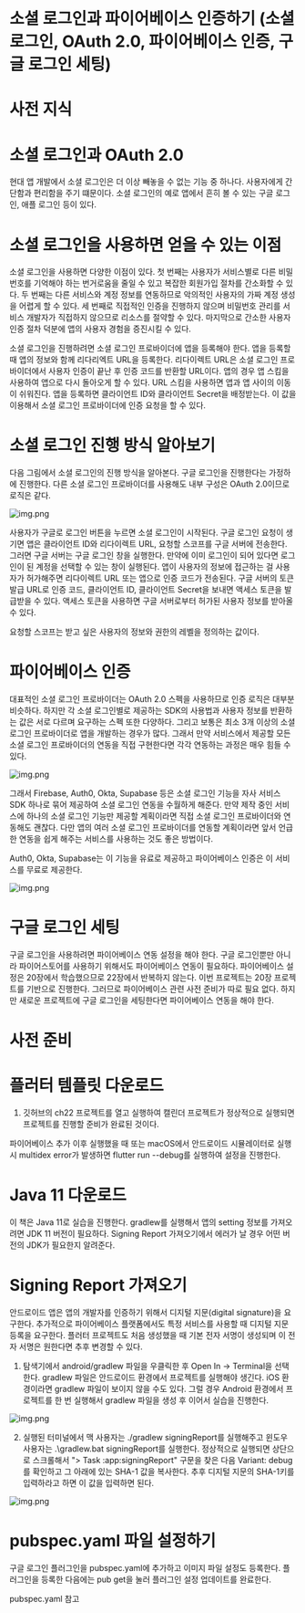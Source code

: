 # **소셜 로그인과 파이어베이스 인증하기 (소셜 로그인, OAuth 2.0, 파이어베이스 인증, 구글 로그인 세팅)**
# **사전 지식**  
# **소셜 로그인과 OAuth 2.0**  
현대 앱 개발에서 소셜 로그인은 더 이상 빼놓을 수 없는 기능 중 하나다. 사용자에게 간단함과 편리함을 주기 떄문이다. 소셜 
로그인의 예로 앱에서 흔히 볼 수 있는 구글 로그인, 애플 로그인 등이 있다.  
  
# **소셜 로그인을 사용하면 얻을 수 있는 이점**  
소셜 로그인을 사용하면 다양한 이점이 있다. 첫 번째는 사용자가 서비스별로 다른 비밀번호를 기억해야 하는 번거로움을 줄일 
수 있고 복잡한 회원가입 절차를 간소화할 수 있다. 두 번째는 다른 서비스와 계정 정보를 연동하므로 악의적인 사용자의 가짜 
계정 생성을 어렵게 할 수 있다. 세 번째로 직접적인 인증을 진행하지 않으며 비밀번호 관리를 서비스 개발자가 직접하지 않으므로 
리소스를 절약할 수 있다. 마지막으로 간소한 사용자 인증 절차 덕분에 앱의 사용자 경험을 증진시킬 수 있다.  
  
소셜 로그인을 진행하려면 소셜 로그인 프로바이더에 앱을 등록해야 한다. 앱을 등록할 때 앱의 정보와 함께 리다리엑트 URL을 
등록한다. 리다이렉트 URL은 소셜 로그인 프로바이더에서 사용자 인증이 끝난 후 인증 코드를 반환할 URL이다. 앱의 경우 앱 스킴을 
사용하여 앱으로 다시 돌아오게 할 수 있다. URL 스킴을 사용하면 앱과 앱 사이의 이동이 쉬워진다. 앱을 등록하면 클라이언트 ID와 
클라이언트 Secret을 배정받는다. 이 값을 이용해서 소셜 로그인 프로바이더에 인증 요청을 할 수 있다.  
  
# **소셜 로그인 진행 방식 알아보기**  
다음 그림에서 소셜 로그인의 진행 방식을 알아본다. 구글 로그인을 진행한다는 가정하에 진행한다. 다른 소셜 로그인 프로바이더를 
사용해도 내부 구성은 OAuth 2.0이므로 로직은 같다.  
  
![img.png](image/img.png)  
  
사용자가 구글로 로그인 버튼을 누르면 소셜 로그인이 시작된다. 구글 로그인 요청이 생기면 앱은 클라이언트 ID와 리다이렉트 URL, 
요청할 스코프를 구글 서버에 전송한다. 그러면 구글 서버는 구글 로그인 창을 실행한다. 만약에 이미 로그인이 되어 있다면 
로그인이 된 계정을 선택할 수 있는 창이 실행된다. 앱이 사용자의 정보에 접근하는 걸 사용자가 허가해주면 리다이렉트 URL 
또는 앱으로 인증 코드가 전송된다. 구글 서버의 토큰 발급 URL로 인증 코드, 클라이언트 ID, 클라이언트 Secret을 보내면 
액세스 토큰을 발급받을 수 있다. 액세스 토큰을 사용하면 구글 서버로부터 허가된 사용자 정보를 받아올 수 있다.  
  
요청할 스코프는 받고 싶은 사용자의 정보와 권한의 레벨을 정의하는 값이다.  
  
# **파이어베이스 인증**  
대표적인 소셜 로그인 프로바이더는 OAuth 2.0 스펙을 사용하므로 인증 로직은 대부분 비슷하다. 하지만 각 소셜 로그인별로 제공하는 
SDK의 사용법과 사용자 정보를 반환하는 값은 서로 다르며 요구하는 스펙 또한 다양하다. 그리고 보통은 최소 3개 이상의 소셜 
로그인 프로바이더로 앱을 개발하는 경우가 많다. 그래서 만약 서비스에서 제공할 모든 소셜 로그인 프로바이더의 연동을 직접 
구현한다면 각각 연동하는 과정은 매우 힘들 수 있다.  
  
![img.png](image/img2.png)  
  
그래서 Firebase, Auth0, Okta, Supabase 등은 소셜 로그인 기능을 자사 서비스 SDK 하나로 묶어 제공하여 소셜 로그인 
연동을 수월하게 해준다. 만약 제작 중인 서비스에 하나의 소셜 로그인 기능만 제공할 계획이라면 직접 소셜 로그인 프로바이더와 
연동해도 괜찮다. 다만 앱의 여러 소셜 로그인 프로바이더를 연동할 계획이라면 앞서 언급한 연동을 쉽게 해주는 서비스를 
사용하는 것도 좋은 방법이다.  
  
Auth0, Okta, Supabase는 이 기능을 유료로 제공하고 파이어베이스 인증은 이 서비스를 무료로 제공한다.  
  
![img.png](image/img3.png)  
  
# **구글 로그인 세팅**  
구글 로그인을 사용하려면 파이어베이스 연동 설정을 해야 한다. 구글 로그인뿐만 아니라 파이어스토어를 사용하기 위해서도 
파이어베이스 연동이 필요하다. 파이어베이스 설정은 20장에서 학습했으므로 22장에서 반복하지 않는다. 이번 프로젝트는 20장 
프로젝트를 기반으로 진행한다. 그러므로 파이어베이스 관련 사전 준비가 따로 필요 없다. 하지만 새로운 프로젝트에 구글 로그인을 
세팅한다면 파이어베이스 연동을 해야 한다.  
  
# **사전 준비**  
# **플러터 템플릿 다운로드**  
1. 깃허브의 ch22 프로젝트를 열고 실행하여 캘린더 프로젝트가 정상적으로 실행되면 프로젝트를 진행할 준비가 완료된 것이다.  
  
파이어베이스 추가 이후 실행했을 때 또는 macOS에서 안드로이드 시뮬레이터로 실행 시 multidex error가 발생하면 flutter run 
--debug를 실행하여 설정을 진행한다.  
  
# **Java 11 다운로드**  
이 책은 Java 11로 실습을 진행한다. gradlew를 실행해서 앱의 setting 정보를 가져오려면 JDK 11 버전이 필요하다. Signing 
Report 가져오기에서 에러가 날 경우 어떤 버전의 JDK가 필요한지 알려준다.  
  
# **Signing Report 가져오기**  
안드로이드 앱은 앱의 개발자를 인증하기 위해서 디지털 지문(digital signature)을 요구한다. 추가적으로 파이어베이스 플랫폼에서도 
특정 서비스를 사용할 때 디지털 지문 등록을 요구한다. 플러터 프로젝트도 처음 생성했을 때 기본 전자 서명이 생성되며 이 
전자 서명은 원한다면 추후 변경할 수 있다.  
  
1. 탐색기에서 android/gradlew 파일을 우클릭한 후 Open In -> Terminal을 선택한다. gradlew 파일은 안드로이드 환경에서 
프로젝트를 실행해야 생긴다. iOS 환경이라면 gradlew 파일이 보이지 않을 수도 있다. 그럴 경우 Android 환경에서 프로젝트를 
한 번 실행해서 gradlew 파일을 생성 후 이어서 실습을 진행한다.  
  
![img.png](image/img4.png)  
  
2. 실행된 터미널에서 맥 사용자는 ./gradlew signingReport를 실행해주고 윈도우 사용자는 .\gradlew.bat signingReport를 
실행한다. 정상적으로 실행되면 상단으로 스크롤해서 "> Task :app:signingReport" 구문을 찾은 다음 Variant: debug를 확인하고 
그 아래에 있는 SHA-1 값을 복사한다. 추후 디지털 지문의 SHA-1키를 입력하라고 하면 이 값을 입력하면 된다.  
  
![img.png](image/img5.png)  
  
# **pubspec.yaml 파일 설정하기**  
구글 로그인 플러그인을 pubspec.yaml에 추가하고 이미지 파일 설정도 등록한다. 플러그인을 등록한 다음에는 pub get을 눌러
플러그인 설정 업데이트를 완료한다.  
  
pubspec.yaml 참고  
  

